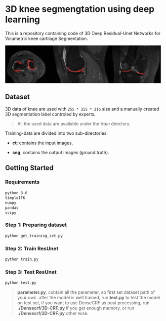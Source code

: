 # 3D knee segmengtation using deep learning

This is a repository containing code of 3D Deep  Residual-Unet Networks for Volumetric knee cartilage Segmentation.

![test result](./figures/res.png)

## Dataset

3D data of knee are used with ```255 * 255 * 216``` size and a manually created 3D segmentation label controled by experts.

> All the used data are available under the _train_ directory.

Training-data are divided into two sub-directories:

* __ct__: contains the input images.

* __seg__: contains the output images (ground truth).

## Getting Started

### Requirements

```
python 3.6
SimpleITK
numpy
pandas
scipy
```

### Step 1: Preparing dataset 

```bash
python get_training_set.py
```

### Step 2: Train ResUnet

```bash
python train.py
```

### Step 3: Test ResUnet

```bash
python test.py
```

>  **parameter.py**, contain all the parameter, so first set dataset path of your own. 
after the model is well trained, run **test.py** to test the model on test set, if you want to use DenseCRF as post processing, run **./Densecrf/3D-CRF.py** if you get enough memory, or run **./Densecrf/2D-CRF.py** other wise.
